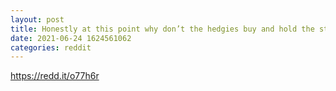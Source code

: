 ```yaml
--- 
layout: post 
title: Honestly at this point why don’t the hedgies buy and hold the stock on the down low 🤷🏻‍♂️ 
date: 2021-06-24 1624561062 
categories: reddit 
--- 
```

https://redd.it/o77h6r